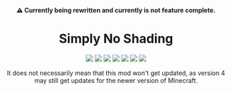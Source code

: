 <p align="center"><b>⚠️ Currently being rewritten and currently is not feature complete.</b></p>

<h1 align="center">Simply No Shading</h1>

<p align="center">
	<a alt="MIT License" href="LICENSE">
		<img src="https://img.shields.io/github/license/StartsMercury/simply-no-shading"/></a>
	<a alt="Build Workflow" href="https://github.com/StartsMercury/simply-no-shading/actions/workflows/build.yml">
		<img src="https://github.com/StartsMercury/simply-no-shading/actions/workflows/build.yml/badge.svg?branch=5.x/1.18.2"/></a>
	<a alt="FabricMC" href="https://fabricmc.net">
		<img src="https://img.shields.io/badge/mod%20loader-fabric-1976d2"/></a>
	<a alt="FabricMC Tutorial Wiki: Side" href="https://fabricmc.net/wiki/tutorial:side">
		<img src="https://img.shields.io/badge/environment-client-1976d2"/></a>
	<a alt="Version Type" href="https://semver.org">
		<img src="https://img.shields.io/badge/dynamic/json?label=channel%20&query=$[0]['version_type']&url=https://api.modrinth.com/v2/project/9gx5Xvc5/version"/></a>
	<a alt="Version" href="https://semver.org">
		<img src="https://img.shields.io/badge/dynamic/json?label=version%20&query=$[0]['version_number']&url=https://api.modrinth.com/v2/project/9gx5Xvc5/version"/></a>
	<a alt="Minecraft Version" href="https://www.minecraft.net">
		<img src="https://img.shields.io/badge/dynamic/json?label=minecraft&query=$[0]['game_versions']&url=https://api.modrinth.com/v2/project/9gx5Xvc5/version"/></a></p>

<p align=center>It does not necessarily mean that this mod won't get updated, as version 4 may still get updates for the newer version of Minecraft.</p>
